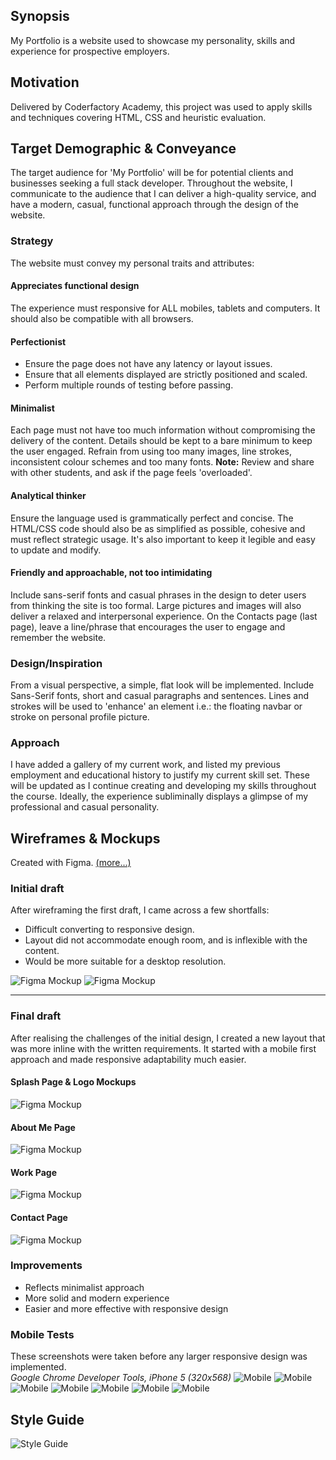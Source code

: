 ## Synopsis
My Portfolio is a website used to showcase my personality, skills and experience for prospective employers.

## Motivation
Delivered by Coderfactory Academy, this project was used to apply skills and techniques covering HTML, CSS and heuristic evaluation.

## Target Demographic & Conveyance
The target audience for 'My Portfolio' will be for potential clients and businesses seeking a full stack developer. Throughout the website, I communicate to the audience that I can deliver a high-quality service, and have a modern, casual, functional approach through the design of the website.

### Strategy ###
The website must convey my personal traits and attributes:

#### Appreciates functional design ####
The experience must responsive for ALL mobiles, tablets and computers. It should also be compatible with all browsers.

#### Perfectionist ####
* Ensure the page does not have any latency or layout issues.
* Ensure that all elements displayed are strictly positioned and scaled.
* Perform multiple rounds of testing before passing.

#### Minimalist ####
Each page must not have too much information without compromising the delivery of the content. Details should be kept to a bare minimum to keep the user engaged. Refrain from using too many images, line strokes, inconsistent colour schemes and too many fonts.
**Note:** Review and share with other students, and ask if the page feels 'overloaded'.

#### Analytical thinker ####
Ensure the language used is grammatically perfect and concise. The HTML/CSS code should also be as simplified as possible, cohesive and must reflect strategic usage. It's also important to keep it legible and easy to update and modify.

#### Friendly and approachable, not too intimidating ####
Include sans-serif fonts and casual phrases in the design to deter users from thinking the site is too formal. Large pictures and images will also deliver a relaxed and interpersonal experience. On the Contacts page (last page), leave a line/phrase that encourages the user to engage and remember the website.

### Design/Inspiration ###
From a visual perspective, a simple, flat look will be implemented. Include Sans-Serif fonts, short and casual paragraphs and sentences. Lines and strokes will be used to 'enhance' an element i.e.: the floating navbar or stroke on personal profile picture.

### Approach ###
I have added a gallery of my current work, and listed my previous employment and educational history to justify my current skill set. These will be updated as I continue creating and developing my skills throughout the course.
Ideally, the experience subliminally displays a glimpse of my professional and casual personality.

## Wireframes & Mockups ##
Created with Figma. [(more...)](https://www.figma.com/file/Shpy9LmoapwLieKblyRAZdna/Slack-Submission)

### Initial draft ###
After wireframing the first draft, I came across a few shortfalls:
* Difficult converting to responsive design.
* Layout did not accommodate enough room, and is inflexible with the content.
* Would be more suitable for a desktop resolution.

![Figma Mockup](https://github.com/alfredosorio/alfredosorio.github.io/blob/master/development/Figma%201A.png)
![Figma Mockup](https://github.com/alfredosorio/alfredosorio.github.io/blob/master/development/Figma%202A.png)

- - - -

### Final draft ###
After realising the challenges of the initial design, I created a new layout that was more inline with the written requirements. It started with a mobile first approach and made responsive adaptability much easier.

#### Splash Page & Logo Mockups ####
![Figma Mockup](https://github.com/alfredosorio/alfredosorio.github.io/blob/master/development/Figma%201B.png)

#### About Me Page ####
![Figma Mockup](https://github.com/alfredosorio/alfredosorio.github.io/blob/master/development/Figma%202B.png)

#### Work Page ####
![Figma Mockup](https://github.com/alfredosorio/alfredosorio.github.io/blob/master/development/Figma%203B.png)

#### Contact Page ####
![Figma Mockup](https://github.com/alfredosorio/alfredosorio.github.io/blob/master/development/Figma%204B.png)

### Improvements ###
* Reflects minimalist approach
* More solid and modern experience
* Easier and more effective with responsive design

### Mobile Tests ###
These screenshots were taken before any larger responsive design was implemented.  
*Google Chrome Developer Tools, iPhone 5 (320x568)*
![Mobile](https://github.com/alfredosorio/alfredosorio.github.io/blob/master/development/mobile/Screen%20Shot%202017-03-22%20at%2019.02.57.png)
![Mobile](https://github.com/alfredosorio/alfredosorio.github.io/blob/master/development/mobile/Screen%20Shot%202017-03-22%20at%2019.03.30.png)
![Mobile](https://github.com/alfredosorio/alfredosorio.github.io/blob/master/development/mobile/Screen%20Shot%202017-03-22%20at%2019.42.02.png)
![Mobile](https://github.com/alfredosorio/alfredosorio.github.io/blob/master/development/mobile/Screen%20Shot%202017-03-22%20at%2019.42.24.png)
![Mobile](https://github.com/alfredosorio/alfredosorio.github.io/blob/master/development/mobile/Screen%20Shot%202017-03-22%20at%2019.42.43.png)
![Mobile](https://github.com/alfredosorio/alfredosorio.github.io/blob/master/development/mobile/Screen%20Shot%202017-03-22%20at%2019.42.56.png)
![Mobile](https://github.com/alfredosorio/alfredosorio.github.io/blob/master/development/mobile/Screen%20Shot%202017-03-22%20at%2019.43.03.png)

## Style Guide ##
![Style Guide](https://github.com/alfredosorio/alfredosorio.github.io/blob/master/development/Style_Guide.png)
